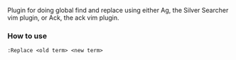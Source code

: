 Plugin for doing global find and replace using either Ag, the Silver Searcher
vim plugin, or Ack, the ack vim plugin.

### How to use
```
:Replace <old term> <new term>
```
